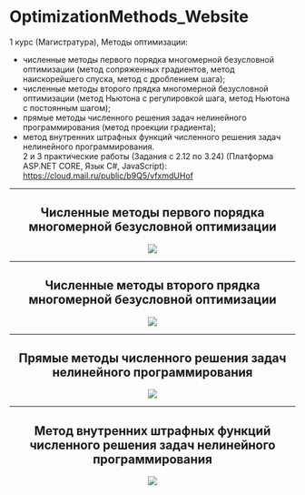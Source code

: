 # OptimizationMethods_Website
1 курс (Магистратура), Методы оптимизации:
- численные методы первого порядка многомерной безусловной оптимизации (метод сопряженных градиентов, метод наискорейшего спуска, метод с дроблением шага);  
- численные методы второго прядка многомерной безусловной оптимизации (метод Ньютона с регулировкой шага, метод Ньютона с постоянным шагом);    
- прямые методы численного решения задач нелинейного программирования (метод проекции градиента);  
- метод внутренних штрафных функций численного решения задач нелинейного программирования.  
2 и 3 практические работы (Задания с 2.12 по 3.24) (Платформа ASP.NET CORE, Язык С#, JavaScript):  
https://cloud.mail.ru/public/b9Q5/vfxmdUHof
<hr/>
<h2 align="center">Численные методы первого порядка многомерной безусловной оптимизации</h2>
<p align="center">
  <a href="123"><img src="123"></img></a>
</p>
<hr/>
<h2 align="center">Численные методы второго прядка многомерной безусловной оптимизации</h2>
<p align="center">
  <a href="123"><img src="123"></img></a>
</p>
<hr/>
<h2 align="center">Прямые методы численного решения задач нелинейного программирования</h2>
<p align="center">
  <a href="123"><img src="123"></img></a>
</p>
<hr/>
<h2 align="center">Метод внутренних штрафных функций численного решения задач нелинейного программирования</h2>
<p align="center">
  <a href="123"><img src="123"></img></a>
</p>
